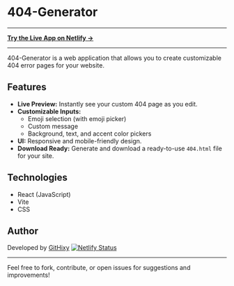 # 404-Generator

---

**[Try the Live App on Netlify →](https://6841a09914b88d2a711b8f93--sparkly-donut-e8e68f.netlify.app)**

---

404-Generator is a web application that allows you to create customizable 404 error pages for your website.

## Features
- **Live Preview:** Instantly see your custom 404 page as you edit.
- **Customizable Inputs:**
  - Emoji selection (with emoji picker)
  - Custom message
  - Background, text, and accent color pickers
- **UI:** Responsive and mobile-friendly design.
- **Download Ready:** Generate and download a ready-to-use `404.html` file for your site.

## Technologies
- React (JavaScript)
- Vite
- CSS 

## Author
Developed by [GitHixy](https://github.com/GitHixy)
[![Netlify Status](https://api.netlify.com/api/v1/badges/02f9673b-3c5e-4774-ae97-e322bd9e638e/deploy-status)](https://app.netlify.com/projects/sparkly-donut-e8e68f/deploys)

---
Feel free to fork, contribute, or open issues for suggestions and improvements!
